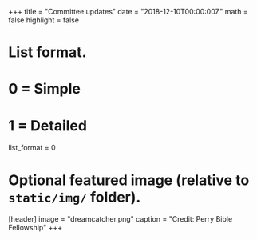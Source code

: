 +++
title = "Committee updates"
date = "2018-12-10T00:00:00Z"
math = false
highlight = false

# List format.
#   0 = Simple
#   1 = Detailed
list_format = 0

# Optional featured image (relative to `static/img/` folder).
[header]
image = "dreamcatcher.png"
caption = "Credit: Perry Bible Fellowship"
+++

